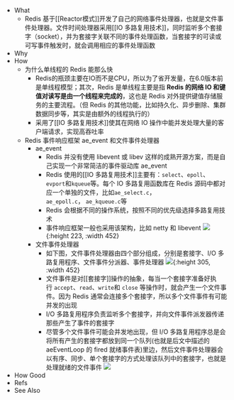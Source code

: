 - What
	- Redis 基于[[Reactor模式]]开发了自己的网络事件处理器，也就是文件事件处理器。文件时间处理器采用[[IO 多路复用技术]]，同时监听多个套接字（socket），并为套接字关联不同的事件处理函数，当套接字的可读或可写事件触发时，就会调用相应的事件处理函数
- Why
- How
	- 为什么单线程的 Redis 能那么快
		- Redis的瓶颈主要在IO而不是CPU，所以为了省开发量，在6.0版本前是单线程模型；其次，Redis 是单线程主要是指 **Redis 的网络 IO 和键值对读写是由一个线程来完成的**，这也是 Redis 对外提供键值存储服务的主要流程。（但 Redis 的其他功能，比如持久化、异步删除、集群数据同步等，其实是由额外的线程执行的）
		- 采用了[[IO 多路复用技术]]使其在网络 IO 操作中能并发处理大量的客户端请求，实现高吞吐率
	- Redis 事件响应框架 ae_event 和文件事件处理器
		- ae_event
			- Redis 并没有使用 libevent 或 libev 这样的成熟开源方案，而是自己实现一个非常简洁的事件驱动库 ae_event
			- Redis 使用的[[IO 多路复用技术]]主要有：`select`、`epoll`、`evport`和`kqueue`等。每个 IO 多路复用函数库在 Redis 源码中都对应一个单独的文件，比如`ae_select.c`，`ae_epoll.c`， `ae_kqueue.c`等
			- Redis 会根据不同的操作系统，按照不同的优先级选择多路复用技术
			- 事件响应框架一般也采用该架构，比如 netty 和 libevent
			  ![](https://pdai.tech/images/db/redis/db-redis-event-2.png){:height 223, :width 452}
		- 文件事件处理器
			- 如下图，文件事件处理器由四个部分组成，分别是套接字、I/O 多路复用程序、文件事件分派器、事件处理器
			  ![](https://pdai.tech/images/db/redis/db-redis-event-3.png){:height 305, :width 452}
			- 文件事件是对[[套接字]]操作的抽象，每当一个套接字准备好执行 `accept`、`read`、`write`和 `close` 等操作时，就会产生一个文件事件。因为 Redis 通常会连接多个套接字，所以多个文件事件有可能并发的出现
			- I/O 多路复用程序负责监听多个套接字，并向文件事件派发器传递那些产生了事件的套接字
			- 尽管多个文件事件可能会并发地出现，但 I/O 多路复用程序总是会将所有产生的套接字都放到同一个队列(也就是后文中描述的 aeEventLoop 的 fired 就绪事件表)里边，然后文件事件处理器会以有序、同步、单个套接字的方式处理该队列中的套接字，也就是处理就绪的文件事件
			  ![](https://pdai.tech/images/db/redis/db-redis-event-4.png)
- How Good
- Refs
- See Also
